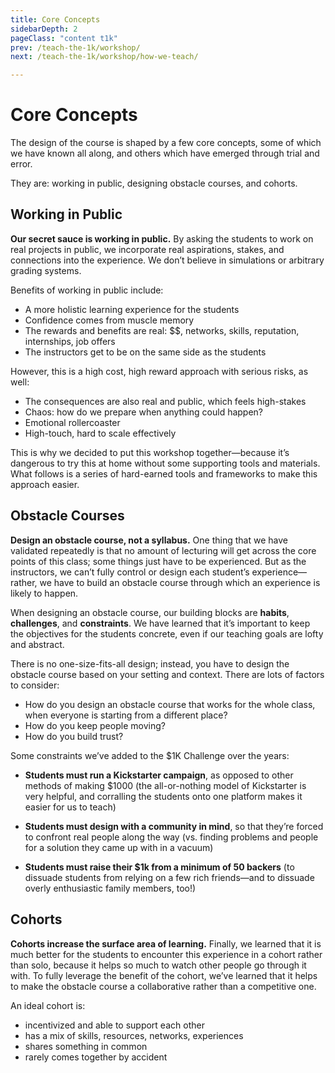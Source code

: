 ```yaml
---
title: Core Concepts
sidebarDepth: 2
pageClass: "content t1k"
prev: /teach-the-1k/workshop/
next: /teach-the-1k/workshop/how-we-teach/

---
```


# Core Concepts

The design of the course is shaped by a few core concepts, some of which we have known all along, and others which have emerged through trial and error.

They are: working in public, designing obstacle courses, and cohorts.

## Working in Public

**Our secret sauce is working in public.**  By asking the students to work on real projects in public, we incorporate real aspirations, stakes, and connections into the experience. We don’t believe in simulations or arbitrary grading systems.

Benefits of working in public include:

- A more holistic learning experience for the students
- Confidence comes from muscle memory
- The rewards and benefits are real: $$, networks, skills, reputation, internships, job offers
- The instructors get to be on the same side as the students

However, this is a high cost, high reward approach with serious risks, as well:

- The consequences are also real and public, which feels high-stakes
- Chaos: how do we prepare when anything could happen?
- Emotional rollercoaster
- High-touch, hard to scale effectively

This is why we decided to put this workshop together—because it’s dangerous to try this at home without some supporting tools and materials. What follows is a series of hard-earned tools and frameworks to make this approach easier.

## Obstacle Courses

**Design an obstacle course, not a syllabus.** One thing that we have validated repeatedly is that no amount of lecturing will get across the core points of this class; some things just have to be experienced. But as the instructors, we can’t fully control or design each student’s experience—rather, we have to build an obstacle course through which an experience is likely to happen.

When designing an obstacle course, our building blocks are **habits**, **challenges**, and **constraints**. We have learned that it’s important to keep the objectives for the students concrete, even if our teaching goals are lofty and abstract.

There is no one-size-fits-all design; instead, you have to design the obstacle course based on your setting and context. There are lots of factors to consider:

- How do you design an obstacle course that works for the whole class, when everyone is starting from a different place?
- How do you keep people moving?
- How do you build trust?

Some constraints we’ve added to the $1K Challenge over the years:

* **Students must run a Kickstarter campaign**, as opposed to other methods of making $1000 (the all-or-nothing model of Kickstarter is very helpful, and corralling the students onto one platform makes it easier for us to teach)

* **Students must design with a community in mind**, so that they’re forced to confront real people along the way (vs. finding problems and people for a solution they came up with in a vacuum)

* **Students must raise their $1k from a minimum of 50 backers** (to dissuade students from relying on a few rich friends—and to dissuade overly enthusiastic family members, too!)

## Cohorts

**Cohorts increase the surface area of learning.** Finally, we learned that it is much better for the students to encounter this experience in a cohort rather than solo, because it helps so much to watch other people go through it with. To fully leverage the benefit of the cohort, we’ve learned that it helps to make the obstacle course a collaborative rather than a competitive one.

An ideal cohort is:
- incentivized and able to support each other
- has a mix of skills, resources, networks, experiences
- shares something in common
- rarely comes together by accident
